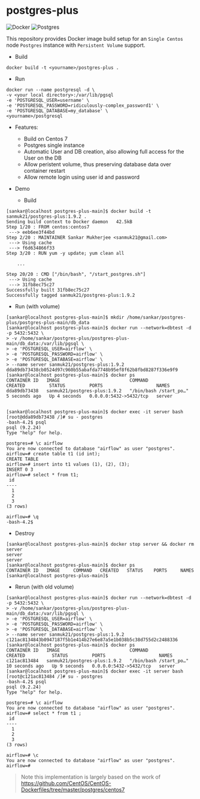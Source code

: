 # postgres-plus

![Docker](https://img.shields.io/badge/platform-docker-brightgreen.svg)
![Postgres](https://img.shields.io/badge/software-Postgres-brightgreen.svg)

This repository provides Docker image build setup for an `Single Centos` node `Postgres` instance with `Persistent Volume` support. 

- Build

```
docker build -t <yourname>/postgres-plus .
```

- Run

```
docker run --name postgresql -d \
-v <your local directory>:/var/lib/pgsql
-e 'POSTGRESQL_USER=username' \
-e 'POSTGRESQL_PASSWORD=ridiculously-complex_password1' \
-e 'POSTGRESQL_DATABASE=my_database' \
<yourname>/postgresql
```


- Features:
  - Build on Centos 7
  - Postgres single instance
  - Automatic User and DB creation, also allowing full access for the User on the DB
  - Allow peristent volume, thus preserving database data over container restart
  - Allow remote login using user id and password


- Demo

  - Build 

```
[sankar@localhost postgres-plus-main]$ docker build -t sanmuk21/postgres-plus:1.9.2 .
Sending build context to Docker daemon   42.5kB
Step 1/20 : FROM centos:centos7
 ---> eeb6ee3f44bd
Step 2/20 : MAINTAINER Sankar Mukherjee <sanmuk21@gmail.com>
 ---> Using cache
 ---> f6d634866f33
Step 3/20 : RUN yum -y update; yum clean all

	...

Step 20/20 : CMD ["/bin/bash", "/start_postgres.sh"]
 ---> Using cache
 ---> 31fb8ec75c27
Successfully built 31fb8ec75c27
Successfully tagged sanmuk21/postgres-plus:1.9.2
```

  - Run (with volume)

```
[sankar@localhost postgres-plus-main]$ mkdir /home/sankar/postgres-plus/postgres-plus-main/db_data
[sankar@localhost postgres-plus-main]$ docker run --network=dbtest -d -p 5432:5432 \
> -v /home/sankar/postgres-plus/postgres-plus-main/db_data:/var/lib/pgsql \
> -e 'POSTGRESQL_USER=airflow' \
> -e 'POSTGRESQL_PASSWORD=airflow' \
> -e 'POSTGRESQL_DATABASE=airflow' \
> --name server sanmuk21/postgres-plus:1.9.2
dda89db73438cb0524d97c960b55abafda7748b95ef8f62b8fbd8287f336e9f9
[sankar@localhost postgres-plus-main]$ docker ps
CONTAINER ID   IMAGE                          COMMAND                  CREATED         STATUS         PORTS                    NAMES
dda89db73438   sanmuk21/postgres-plus:1.9.2   "/bin/bash /start_po…"   5 seconds ago   Up 4 seconds   0.0.0.0:5432->5432/tcp   server


[sankar@localhost postgres-plus-main]$ docker exec -it server bash
[root@dda89db73438 /]# su - postgres
-bash-4.2$ psql
psql (9.2.24)
Type "help" for help.

postgres=# \c airflow
You are now connected to database "airflow" as user "postgres".
airflow=# create table t1 (id int);
CREATE TABLE
airflow=# insert into t1 values (1), (2), (3);
INSERT 0 3
airflow=# select * from t1;
 id 
----
  1
  2
  3
(3 rows)

airflow=# \q
-bash-4.2$
```

  - Destroy

```
[sankar@localhost postgres-plus-main]$ docker stop server && docker rm server
server
server
[sankar@localhost postgres-plus-main]$ docker ps
CONTAINER ID   IMAGE     COMMAND   CREATED   STATUS    PORTS     NAMES
[sankar@localhost postgres-plus-main]$ 
```

  - Rerun (with old volume)

```
[sankar@localhost postgres-plus-main]$ docker run --network=dbtest -d -p 5432:5432 \
> -v /home/sankar/postgres-plus/postgres-plus-main/db_data:/var/lib/pgsql \
> -e 'POSTGRESQL_USER=airflow' \
> -e 'POSTGRESQL_PASSWORD=airflow' \
> -e 'POSTGRESQL_DATABASE=airflow' \
> --name server sanmuk21/postgres-plus:1.9.2
c121ac8134843b0947187f5b1e414b27e6e87a5e1b038b5c38d755d2c2488336
[sankar@localhost postgres-plus-main]$ docker ps
CONTAINER ID   IMAGE                          COMMAND                  CREATED          STATUS         PORTS                    NAMES
c121ac813484   sanmuk21/postgres-plus:1.9.2   "/bin/bash /start_po…"   10 seconds ago   Up 9 seconds   0.0.0.0:5432->5432/tcp   server
[sankar@localhost postgres-plus-main]$ docker exec -it server bash
[root@c121ac813484 /]# su - postgres
-bash-4.2$ psql
psql (9.2.24)
Type "help" for help.

postgres=# \c airflow
You are now connected to database "airflow" as user "postgres".
airflow=# select * from t1 ;
 id 
----
  1
  2
  3
(3 rows)

airflow=# \c
You are now connected to database "airflow" as user "postgres".
airflow=#
```


> Note this implementation is largely based on the work of https://github.com/CentOS/CentOS-Dockerfiles/tree/master/postgres/centos7
